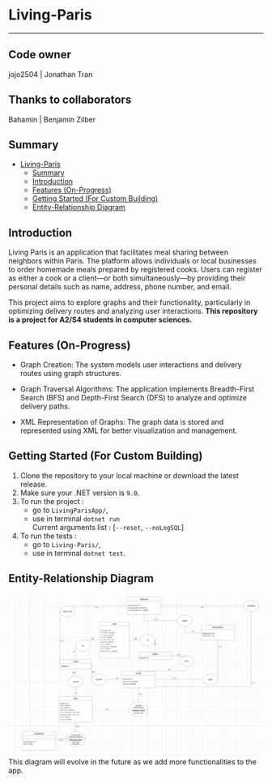 # Living-Paris

---

## Code owner
jojo2504 | Jonathan Tran
  
## Thanks to collaborators
Bahamin | Benjamin Zilber

## Summary
- [Living-Paris](#living-paris)
  - [Summary](#summary)
  - [Introduction](#introduction)
  - [Features (On-Progress)](#features-on-progress)
  - [Getting Started (For Custom Building)](#getting-started-for-custom-building)
  - [Entity-Relationship Diagram](#entity-relationship-diagram)

## Introduction
Living Paris is an application that facilitates meal sharing between neighbors within Paris. The platform allows individuals or local businesses to order homemade meals prepared by registered cooks. Users can register as either a cook or a client—or both simultaneously—by providing their personal details such as name, address, phone number, and email.

This project aims to explore graphs and their functionality, particularly in optimizing delivery routes and analyzing user interactions.
**This repository is a project for A2/S4 students in computer sciences.**

## Features (On-Progress)
- Graph Creation: The system models user interactions and delivery routes using graph structures.

- Graph Traversal Algorithms: The application implements Breadth-First Search (BFS) and Depth-First Search (DFS) to analyze and optimize delivery paths.

- XML Representation of Graphs: The graph data is stored and represented using XML for better visualization and management.


## Getting Started (For Custom Building)
1. Clone the repository to your local machine or download the latest release.
2. Make sure your .NET version is `9.0`.
3. To run the project : 
    - go to `LivingParisApp/`,
    - use in terminal `dotnet run` \
      Current arguments list : [`--reset`, `--noLogSQL`]
4. To run the tests :
    - go to `Living-Paris/`,
    - use in terminal `dotnet test`.

## Entity-Relationship Diagram
![Entity Association Diagram](/markdownassets/Image/Entity_Association_Diagram.png)
This diagram will evolve in the future as we add more functionalities to the app.
